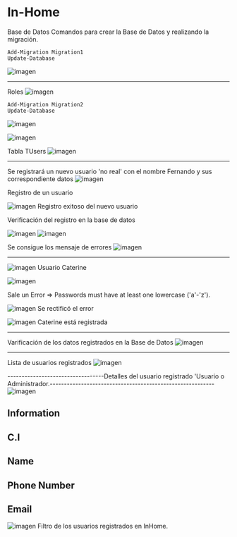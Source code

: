 # In-Home
Base de Datos 
Comandos para crear la Base de Datos y realizando la migración.

    Add-Migration Migration1
    Update-Database
![imagen](https://user-images.githubusercontent.com/49075053/96646174-5c4e8480-12f1-11eb-89e5-5182d28f8f9b.png)
__________________________________________________________________________________________________________________________________________________________________________
Roles
![imagen](https://user-images.githubusercontent.com/49075053/96648706-5f4b7400-12f5-11eb-98d8-6b2f6add30e1.png)

    Add-Migration Migration2
    Update-Database


![imagen](https://user-images.githubusercontent.com/49075053/96912501-1831c000-1468-11eb-95fa-83c29e501ae1.png)

![imagen](https://user-images.githubusercontent.com/49075053/96912942-a60dab00-1468-11eb-9184-8c8534a44a38.png)

Tabla TUsers
![imagen](https://user-images.githubusercontent.com/49075053/96913218-f97ff900-1468-11eb-983b-37ddd827701e.png)

_______________________________________________________________________________________________________________________________________________________________________________
Se registrará un nuevo usuario 'no real'  con el nombre Fernando y sus correspondiente datos
![imagen](https://user-images.githubusercontent.com/49075053/96916020-96906100-146c-11eb-9ee3-b4fc9971cd5e.png)


Registro de un usuario

![imagen](https://user-images.githubusercontent.com/49075053/96916068-a9a33100-146c-11eb-8d34-2c243bd848b6.png)
Registro exitoso del nuevo usuario

Verificación del registro en la base de datos

![imagen](https://user-images.githubusercontent.com/49075053/96916550-4d8cdc80-146d-11eb-9be4-e75627536a1a.png)
![imagen](https://user-images.githubusercontent.com/49075053/96916592-60071600-146d-11eb-9714-757f08cc7dfc.png)

Se consigue los mensaje de errores
![imagen](https://user-images.githubusercontent.com/49075053/96918835-88dcda80-1470-11eb-803f-62de41bf8224.png)

----------------------------------------------------------------------------------------------------------------------------------------------------------------------
![imagen](https://user-images.githubusercontent.com/49075053/96920984-8760e180-1473-11eb-9489-4ebdd8ca307b.png)
Usuario Caterine

![imagen](https://user-images.githubusercontent.com/49075053/96921449-284f9c80-1474-11eb-8662-f4655b6e8eaf.png)

Sale un Error => Passwords must have at least one lowercase ('a'-'z'). 

![imagen](https://user-images.githubusercontent.com/49075053/96921520-44533e00-1474-11eb-8722-976ce5147f8a.png)
Se rectificó el error

![imagen](https://user-images.githubusercontent.com/49075053/96921569-57660e00-1474-11eb-8031-382c08eccf3f.png)
Caterine está registrada

_______________________________________________________
Varificación de los datos registrados en la Base de Datos
![imagen](https://user-images.githubusercontent.com/49075053/96921810-a1e78a80-1474-11eb-8716-c7e1a9841b00.png)


______________________________________________________________________________________________________________________________________________________________________
Lista de usuarios registrados
![imagen](https://user-images.githubusercontent.com/49075053/97046615-42a17d00-153d-11eb-9c25-178dd2115336.png)

----------------------------------Detalles del usuario registrado 'Usuario o Administrador.----------------------------------------------------------
![imagen](https://user-images.githubusercontent.com/49075053/97058048-5f947b00-1552-11eb-9510-ac773604e7c2.png)


Information
-------------------------
C.I
----------------------
Name
-----------
Phone Number 
----------------
Email
------------------


![imagen](https://user-images.githubusercontent.com/49075053/97475479-4ce7c080-191b-11eb-80e5-f38beb692c35.png)
Filtro de los usuarios registrados en InHome.
